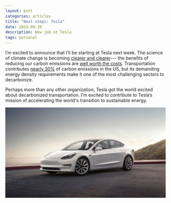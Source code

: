 ```yaml
---
layout: post
categories: articles
title: "Next steps: Tesla"
date: 2019-09-26
description: New job at Tesla
tags: personal
---
```


I’m excited to announce that I’ll be starting at Tesla next week.
The science of climate change is becoming
[clearer and clearer](https://doi.org/10.1038/s41586-019-1401-2)---
the benefits of reducing our carbon emissions are
[well worth the costs](https://doi.org/10.1126/science.aaw6974).
Transportation contributes [nearly 30%](https://www.epa.gov/greenvehicles/fast-facts-transportation-greenhouse-gas-emissions) of carbon emissions in the US,
but its demanding energy density requirements make it
one of the most challenging sectors to decarbonize.

Perhaps more than any other organization,
Tesla got the world excited about decarbonized transportation.
I’m excited to contribute to Tesla’s mission of accelerating the
world's transition to sustainable energy. 

<p>
<img src="/img/model3.jpg" style="display:block; margin-left: auto; margin-right: auto;">
</p>
